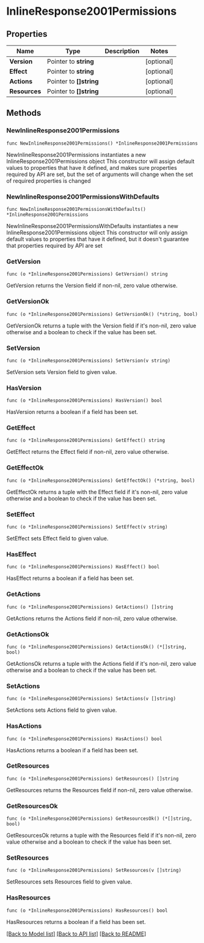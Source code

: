 # InlineResponse2001Permissions

## Properties

Name | Type | Description | Notes
------------ | ------------- | ------------- | -------------
**Version** | Pointer to **string** |  | [optional] 
**Effect** | Pointer to **string** |  | [optional] 
**Actions** | Pointer to **[]string** |  | [optional] 
**Resources** | Pointer to **[]string** |  | [optional] 

## Methods

### NewInlineResponse2001Permissions

`func NewInlineResponse2001Permissions() *InlineResponse2001Permissions`

NewInlineResponse2001Permissions instantiates a new InlineResponse2001Permissions object
This constructor will assign default values to properties that have it defined,
and makes sure properties required by API are set, but the set of arguments
will change when the set of required properties is changed

### NewInlineResponse2001PermissionsWithDefaults

`func NewInlineResponse2001PermissionsWithDefaults() *InlineResponse2001Permissions`

NewInlineResponse2001PermissionsWithDefaults instantiates a new InlineResponse2001Permissions object
This constructor will only assign default values to properties that have it defined,
but it doesn't guarantee that properties required by API are set

### GetVersion

`func (o *InlineResponse2001Permissions) GetVersion() string`

GetVersion returns the Version field if non-nil, zero value otherwise.

### GetVersionOk

`func (o *InlineResponse2001Permissions) GetVersionOk() (*string, bool)`

GetVersionOk returns a tuple with the Version field if it's non-nil, zero value otherwise
and a boolean to check if the value has been set.

### SetVersion

`func (o *InlineResponse2001Permissions) SetVersion(v string)`

SetVersion sets Version field to given value.

### HasVersion

`func (o *InlineResponse2001Permissions) HasVersion() bool`

HasVersion returns a boolean if a field has been set.

### GetEffect

`func (o *InlineResponse2001Permissions) GetEffect() string`

GetEffect returns the Effect field if non-nil, zero value otherwise.

### GetEffectOk

`func (o *InlineResponse2001Permissions) GetEffectOk() (*string, bool)`

GetEffectOk returns a tuple with the Effect field if it's non-nil, zero value otherwise
and a boolean to check if the value has been set.

### SetEffect

`func (o *InlineResponse2001Permissions) SetEffect(v string)`

SetEffect sets Effect field to given value.

### HasEffect

`func (o *InlineResponse2001Permissions) HasEffect() bool`

HasEffect returns a boolean if a field has been set.

### GetActions

`func (o *InlineResponse2001Permissions) GetActions() []string`

GetActions returns the Actions field if non-nil, zero value otherwise.

### GetActionsOk

`func (o *InlineResponse2001Permissions) GetActionsOk() (*[]string, bool)`

GetActionsOk returns a tuple with the Actions field if it's non-nil, zero value otherwise
and a boolean to check if the value has been set.

### SetActions

`func (o *InlineResponse2001Permissions) SetActions(v []string)`

SetActions sets Actions field to given value.

### HasActions

`func (o *InlineResponse2001Permissions) HasActions() bool`

HasActions returns a boolean if a field has been set.

### GetResources

`func (o *InlineResponse2001Permissions) GetResources() []string`

GetResources returns the Resources field if non-nil, zero value otherwise.

### GetResourcesOk

`func (o *InlineResponse2001Permissions) GetResourcesOk() (*[]string, bool)`

GetResourcesOk returns a tuple with the Resources field if it's non-nil, zero value otherwise
and a boolean to check if the value has been set.

### SetResources

`func (o *InlineResponse2001Permissions) SetResources(v []string)`

SetResources sets Resources field to given value.

### HasResources

`func (o *InlineResponse2001Permissions) HasResources() bool`

HasResources returns a boolean if a field has been set.


[[Back to Model list]](../README.md#documentation-for-models) [[Back to API list]](../README.md#documentation-for-api-endpoints) [[Back to README]](../README.md)


